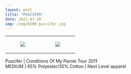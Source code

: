 ```yaml
---
layout: post
title: "PUSCIFER"
date: 2021-01-28
img: /img/0300-puscifer.jpg
---
```




<table style="width:100%;"><tr><td style="vertical-align:top;">
      <figure class="tmblr-full" data-orig-height="2048" data-orig-width="1365" data-orig-src="https://concertshirts.netlify.app/shirts/0300/0300-01.jpg"><img src="https://64.media.tumblr.com/5519d6e774ba3a080548607bd680533c/67a9dcb8bd39ecaa-ed/s540x810/fbf8d7f71459e91ae25c92aad63134e6cc8b7166.jpg" data-orig-height="2048" data-orig-width="1365" data-orig-src="https://concertshirts.netlify.app/shirts/0300/0300-01.jpg"/></figure></td>
    <td style="vertical-align:top;">
      <figure class="tmblr-full" data-orig-height="2048" data-orig-width="1365" data-orig-src="https://concertshirts.netlify.app/shirts/0300/0300-02.jpg"><img src="https://64.media.tumblr.com/89f8ccd99084512d3a660f15e0cb41fe/67a9dcb8bd39ecaa-99/s540x810/fb9539814c81f4f753bca9749a75399457392e4f.jpg" data-orig-height="2048" data-orig-width="1365" data-orig-src="https://concertshirts.netlify.app/shirts/0300/0300-02.jpg"/></figure></td>
  </tr></table><p>
  Puscifer | Conditions Of My Parole Tour 2011<br/>MEDIUM | 65% Polyester/35% Cotton | Next Level apparel
</p>
